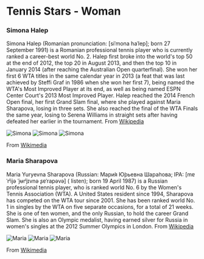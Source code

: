 # Tennis Stars - Woman

### Simona Halep
Simona Halep (Romanian pronunciation: [siˈmona haˈlep]; born 27 September 1991) is a Romanian professional tennis player who is currently ranked a career-best world No. 2. Halep first broke into the world's top 50 at the end of 2012, the top 20 in August 2013, and then the top 10 in January 2014 (after reaching the Australian Open quarterfinal). She won her first 6 WTA titles in the same calendar year in 2013 (a feat that was last achieved by Steffi Graf in 1986 when she won her first 7), being named the WTA's Most Improved Player at its end, as well as being named ESPN Center Court's 2013 Most Improved Player. Halep reached the 2014 French Open final, her first Grand Slam final, where she played against Maria Sharapova, losing in three sets. She also reached the final of the WTA Finals the same year, losing to Serena Williams in straight sets after having defeated her earlier in the tournament.
From [Wikipedia](https://en.wikipedia.org/wiki/Simona_Halep)

<img class="twenty-percent" src="https://upload.wikimedia.org/wikipedia/commons/a/a7/SIMONA_HALEP_%2811902890123%29.jpg" alt="Simona">
<img class="thirty-percent" src="https://upload.wikimedia.org/wikipedia/commons/a/a7/SIMONA_HALEP_%2811902890123%29.jpg" alt="Simona">
<img class="forty-percent" src="https://upload.wikimedia.org/wikipedia/commons/a/a7/SIMONA_HALEP_%2811902890123%29.jpg" alt="Simona">

From [Wikimedia](https://upload.wikimedia.org/wikipedia/commons/a/a7/SIMONA_HALEP_%2811902890123%29.jpg)

### Maria Sharapova
Maria Yuryevna Sharapova (Russian: Мари́я Ю́рьевна Шара́пова; IPA: [mɐˈrʲijə ˈjʉrʲjɪvnə ʂɐˈrapəvə] ( listen); born 19 April 1987) is a Russian professional tennis player, who is ranked world No. 6 by the Women's Tennis Association (WTA). A United States resident since 1994, Sharapova has competed on the WTA tour since 2001. She has been ranked world No. 1 in singles by the WTA on five separate occasions, for a total of 21 weeks. She is one of ten women, and the only Russian, to hold the career Grand Slam. She is also an Olympic medalist, having earned silver for Russia in women's singles at the 2012 Summer Olympics in London.
From [Wikipedia](https://en.wikipedia.org/wiki/Maria_Sharapova)

<img class="twenty-percent" src="https://upload.wikimedia.org/wikipedia/commons/b/b1/Maria_Sharapova_-_Roland-Garros_2013_-_002.jpg" alt="Maria">
<img class="thirty-percent" src="https://upload.wikimedia.org/wikipedia/commons/b/b1/Maria_Sharapova_-_Roland-Garros_2013_-_002.jpg" alt="Maria">
<img class="forty-percent" src="https://upload.wikimedia.org/wikipedia/commons/b/b1/Maria_Sharapova_-_Roland-Garros_2013_-_002.jpg" alt="Maria">

From [Wikimedia](https://upload.wikimedia.org/wikipedia/commons/b/b1/Maria_Sharapova_-_Roland-Garros_2013_-_002.jpg)